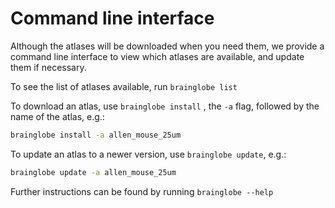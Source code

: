 # Command line interface

Although the atlases will be downloaded when you need them, we provide a command line interface to view which atlases are available, and update them if necessary.

To see the list of atlases available, run `brainglobe list` 

To download an atlas, use `brainglobe install` , the `-a` flag, followed by the name of the atlas, e.g.:

```bash
brainglobe install -a allen_mouse_25um
```

To update an atlas to a newer version, use `brainglobe update`, e.g.:

```bash
brainglobe update -a allen_mouse_25um
```

Further instructions can be found by running `brainglobe --help`

